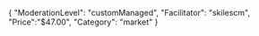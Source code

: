 {
"ModerationLevel": "customManaged",
"Facilitator": "skilescm",
"Price":"$47.00",
"Category": "market"
}
